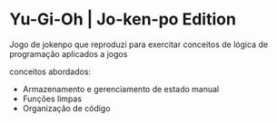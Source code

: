 # Yu-Gi-Oh | Jo-ken-po Edition

Jogo de jokenpo que reproduzi para exercitar conceitos de lógica de programação aplicados a jogos

conceitos abordados:

- Armazenamento e gerenciamento de estado manual
- Funções limpas
- Organização de código
